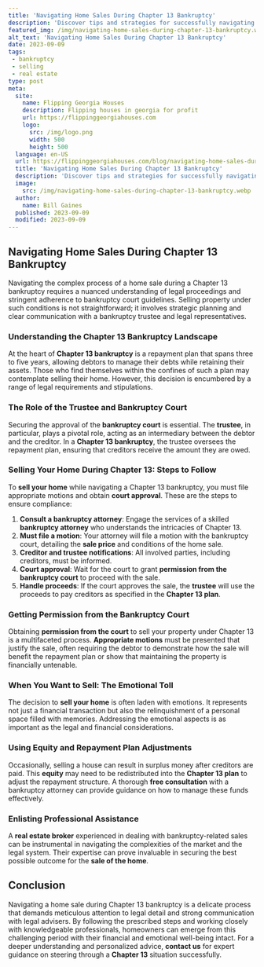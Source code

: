 ```yaml
---
title: 'Navigating Home Sales During Chapter 13 Bankruptcy'
description: 'Discover tips and strategies for successfully navigating home sales during Chapter 13 bankruptcy and ensuring a smooth process.'
featured_img: /img/navigating-home-sales-during-chapter-13-bankruptcy.webp
alt_text: 'Navigating Home Sales During Chapter 13 Bankruptcy'
date: 2023-09-09
tags:
 - bankruptcy
 - selling
 - real estate
type: post
meta:
  site:
    name: Flipping Georgia Houses
    description: Flipping houses in georgia for profit
    url: https://flippinggeorgiahouses.com
    logo:
      src: /img/logo.png
      width: 500
      height: 500
  language: en-US
  url: https://flippinggeorgiahouses.com/blog/navigating-home-sales-during-chapter-13-bankruptcy
  title: 'Navigating Home Sales During Chapter 13 Bankruptcy'
  description: 'Discover tips and strategies for successfully navigating home sales during Chapter 13 bankruptcy and ensuring a smooth process.'
  image:
    src: /img/navigating-home-sales-during-chapter-13-bankruptcy.webp
  author:
    name: Bill Gaines
  published: 2023-09-09
  modified: 2023-09-09
---
```



## Navigating Home Sales During Chapter 13 Bankruptcy

Navigating the complex process of a home sale during a Chapter 13 bankruptcy requires a nuanced understanding of legal proceedings and stringent adherence to bankruptcy court guidelines. Selling property under such conditions is not straightforward; it involves strategic planning and clear communication with a bankruptcy trustee and legal representatives.

### Understanding the Chapter 13 Bankruptcy Landscape

At the heart of **Chapter 13 bankruptcy** is a repayment plan that spans three to five years, allowing debtors to manage their debts while retaining their assets. Those who find themselves within the confines of such a plan may contemplate selling their home. However, this decision is encumbered by a range of legal requirements and stipulations.

### The Role of the Trustee and Bankruptcy Court

Securing the approval of the **bankruptcy court** is essential. The **trustee**, in particular, plays a pivotal role, acting as an intermediary between the debtor and the creditor. In a **Chapter 13 bankruptcy**, the trustee oversees the repayment plan, ensuring that creditors receive the amount they are owed.

### Selling Your Home During Chapter 13: Steps to Follow

To **sell your home** while navigating a Chapter 13 bankruptcy, you must file appropriate motions and obtain **court approval**. These are the steps to ensure compliance:

1. **Consult a bankruptcy attorney**: Engage the services of a skilled **bankruptcy attorney** who understands the intricacies of Chapter 13.
2. **Must file a motion**: Your attorney will file a motion with the bankruptcy court, detailing the **sale price** and conditions of the home sale.
3. **Creditor and trustee notifications**: All involved parties, including creditors, must be informed.
4. **Court approval**: Wait for the court to grant **permission from the bankruptcy court** to proceed with the sale.
5. **Handle proceeds**: If the court approves the sale, the **trustee** will use the proceeds to pay creditors as specified in the **Chapter 13 plan**.

### Getting Permission from the Bankruptcy Court

Obtaining **permission from the court** to sell your property under Chapter 13 is a multifaceted process. **Appropriate motions** must be presented that justify the sale, often requiring the debtor to demonstrate how the sale will benefit the repayment plan or show that maintaining the property is financially untenable.

### When You Want to Sell: The Emotional Toll

The decision to **sell your home** is often laden with emotions. It represents not just a financial transaction but also the relinquishment of a personal space filled with memories. Addressing the emotional aspects is as important as the legal and financial considerations.

### Using Equity and Repayment Plan Adjustments

Occasionally, selling a house can result in surplus money after creditors are paid. This **equity** may need to be redistributed into the **Chapter 13 plan** to adjust the repayment structure. A thorough **free consultation** with a bankruptcy attorney can provide guidance on how to manage these funds effectively.

### Enlisting Professional Assistance

A **real estate broker** experienced in dealing with bankruptcy-related sales can be instrumental in navigating the complexities of the market and the legal system. Their expertise can prove invaluable in securing the best possible outcome for the **sale of the home**.

## Conclusion

Navigating a home sale during Chapter 13 bankruptcy is a delicate process that demands meticulous attention to legal detail and strong communication with legal advisers. By following the prescribed steps and working closely with knowledgeable professionals, homeowners can emerge from this challenging period with their financial and emotional well-being intact. For a deeper understanding and personalized advice, **contact us** for expert guidance on steering through a **Chapter 13** situation successfully.